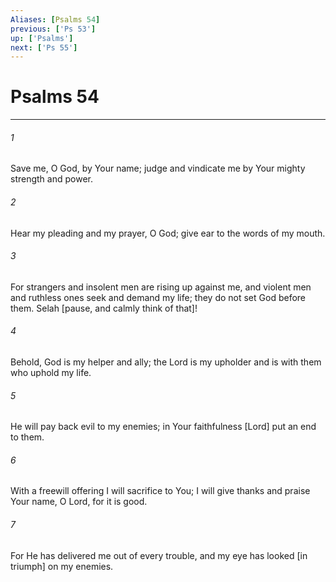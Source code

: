 ```yaml
---
Aliases: [Psalms 54]
previous: ['Ps 53']
up: ['Psalms']
next: ['Ps 55']
---
```

# Psalms 54

***


###### 1 


Save me, O God, by Your name; judge and vindicate me by Your mighty strength and power. 


###### 2 


Hear my pleading and my prayer, O God; give ear to the words of my mouth. 


###### 3 


For strangers and insolent men are rising up against me, and violent men and ruthless ones seek and demand my life; they do not set God before them. Selah [pause, and calmly think of that]! 


###### 4 


Behold, God is my helper and ally; the Lord is my upholder and is with them who uphold my life. 


###### 5 


He will pay back evil to my enemies; in Your faithfulness [Lord] put an end to them. 


###### 6 


With a freewill offering I will sacrifice to You; I will give thanks and praise Your name, O Lord, for it is good. 


###### 7 


For He has delivered me out of every trouble, and my eye has looked [in triumph] on my enemies.
